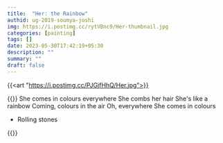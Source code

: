 ```yaml
---
title:  "Her: the Rainbow"
authid: ug-2019-soumya-joshi
img: https://i.postimg.cc/rytVBnc9/Her-thumbnail.jpg
categories: [painting]
tags: []
date: 2023-05-30T17:42:19+05:30
description: ""
summary: ""
draft: false
---
```


{{<art "https://i.postimg.cc/PJGjfHhQ/Her.jpg">}}

{{<quote>}}
She comes in colours everywhere
She combs her hair
She's like a rainbow
Coming, colours in the air
Oh, everywhere
She comes in colours
- Rolling stones

{{</quote>}}